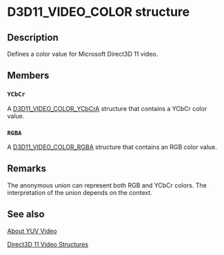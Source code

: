 # D3D11_VIDEO_COLOR structure

## Description

Defines a color value for Microsoft Direct3D 11 video.

## Members

### `YCbCr`

A [D3D11_VIDEO_COLOR_YCbCrA](https://learn.microsoft.com/windows/desktop/api/d3d11/ns-d3d11-d3d11_video_color_ycbcra) structure that contains a YCbCr color value.

### `RGBA`

A [D3D11_VIDEO_COLOR_RGBA](https://learn.microsoft.com/windows/desktop/api/d3d11/ns-d3d11-d3d11_video_color_rgba) structure that contains an RGB color value.

## Remarks

The anonymous union can represent both RGB and YCbCr colors. The interpretation of the union depends on the context.

## See also

[About YUV Video](https://learn.microsoft.com/windows/desktop/medfound/about-yuv-video)

[Direct3D 11 Video Structures](https://learn.microsoft.com/windows/desktop/medfound/direct3d-11-video-structures)